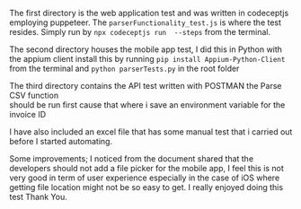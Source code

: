 The first directory is the web application test and was written in codeceptjs employing 
puppeteer. The `parserFunctionality_test.js` is where the test resides. Simply run by 
`npx codeceptjs run  --steps` from the terminal.

The second directory houses the mobile app test, I did this in Python with the appium client
install this by running `pip install Appium-Python-Client` from the terminal  and `python parserTests.py`
in the root folder


The third directory contains the API test written with POSTMAN the Parse CSV function  
should be run first cause that where i save an environment variable for the invoice ID

I have also included an excel file that has some manual test that i carried  out before 
I started automating.

Some improvements; I noticed from the document shared that the developers should not add a 
file picker for the mobile app, I feel this is not very good in term of user experience
especially in the case of iOS where getting file location might not be so easy to get. I really 
enjoyed doing this test Thank You.

